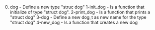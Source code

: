 0. dog - Define a new type "struc dog"
1-init_dog - Is a function that initialize of type "struct dog".
2-print_dog - Is a function that prints a "struct dog"
3-dog - Define a new dog_t as new name for the type "struct dog"
4-new_dog - Is a function that creates a new dog
